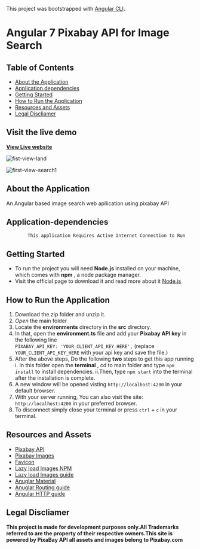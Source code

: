 This project was bootstrapped with [Angular CLI](https://cli.angular.io/).

# Angular 7 Pixabay API for Image Search

## Table of Contents

- [About the Application](#about-the-application)
- [Application dependencies](#application-dependencies)
- [Getting Started](#getting-started)
- [How to Run the Application](#how-to-run-the-application)
- [Resources and Assets](#resources-and-assets)
- [Legal Discliamer](#legal-discliamer)

## Visit the live demo

**[View Live website](https://reshma-dhuldhule-angular-pixabay-imagesearch.netlify.com)**


![fist-view-land](https://user-images.githubusercontent.com/43452215/54820202-597a5080-4cc4-11e9-9878-c4d5771d750f.PNG)

![first-view-search1](https://user-images.githubusercontent.com/43452215/54820154-38b1fb00-4cc4-11e9-8595-237555810578.png)

## About the Application

An Angular based image search web apllication using pixabay API

## Application-dependencies

            This application Requires Active Internet Connection to Run

## Getting Started

- To run the project you will need **Node.js** installed on your machine, which comes with **npm** , a node package manager.
- Visit the official page to download it and read more about it [Node.js](https://nodejs.org/it/)

## How to Run the Application

1.  Download the zip folder and unzip it.
2.  _Open_ the main folder
3.  Locate the **environments** directory in the **src** directory.
4.  In that, open the **environment.ts** file and add your **Pixabay API key** in the following line  
     `PIXABAY_API_KEY: 'YOUR_CLIENT_API_KEY_HERE',` (replace `YOUR_CLIENT_API_KEY_HERE` with your api key and save the file.)
5.  After the above steps, Do the following **two** steps to get this app running
    i. In this folder open the **terminal** , cd to main folder and type `npm install` to install dependencies.
    ii.Then, type `npm start` into the terminal after the installation is complete.
6.  A new window will be opened visting `http://localhost:4200` in your default browser.
7.  With your server running, You can also visit the site: `http://localhost:4200` in your preferred browser.
8.  To disconnect simply close your terminal or press `ctrl` + `c` in your terminal.

## Resources and Assets

- [Pixabay API](https://pixabay.com/api/docs/)
- [Pixabay Images](https://pixabay.com)
- [Favicon](https://gauger.io/fonticon/)
- [Lazy load Images NPM](https://github.com/TradeMe/ng-defer-load)
- [Lazy load Images guide](https://codinglatte.com/posts/angular/lazy-loading-images-angular-6/)
- [Anuglar Material](https://material.angular.io/)
- [Anuglar Routing guide](https://angular.io/guide/router)
- [Angular HTTP guide](https://blog.angular-university.io/angular-http/)

## Legal Discliamer

**This project is made for development purposes only.All Trademarks referred to are the property of their respective owners.This site is powered by PixaBay API all assets and images belong to Pixabay.com**
